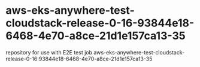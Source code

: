 # aws-eks-anywhere-test-cloudstack-release-0-16-93844e18-6468-4e70-a8ce-21d1e157ca13-35
repository for use with E2E test job aws-eks-anywhere-test-cloudstack-release-0-16:93844e18-6468-4e70-a8ce-21d1e157ca13-35
